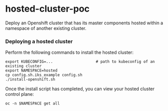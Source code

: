 # hosted-cluster-poc
Deploy an Openshift cluster that has its master components hosted within a namespace of another existing cluster.


### Deploying a hosted cluster
Perform the following commands to install the hosted cluster:

~~~
export KUBECONFIG=...                   # path to kubeconfig of an existing cluster
export NAMESPACE=hosted
cp config.sh.iks_example config.sh
./install-openshift.sh
~~~

Once the install script has completed, you can view your hosted cluster control plane:
~~~
oc -n $NAMESPACE get all
~~~